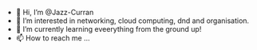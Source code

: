 - 👋 Hi, I’m @Jazz-Curran
- 👀 I’m interested in networking, cloud computing, dnd and organisation.
- 🌱 I’m currently learning eveerything from the ground up!
- 📫 How to reach me ...

<!---
Jazz-Curran/Jazz-Curran is a ✨ special ✨ repository because its `README.md` (this file) appears on your GitHub profile.
You can click the Preview link to take a look at your changes.
--->
